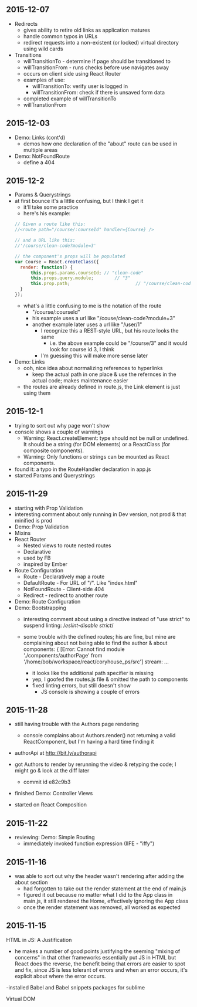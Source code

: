 ## 2015-12-07
- Redirects
  - gives ability to retire old links as application matures
  - handle common typos in URLs
  - redirect requests into a non-existent (or locked) virtual directory using wild cards
- Transitions
  - willTransitionTo - determine if page should be transitioned to
  - willTransitionFrom - runs checks before use navigates away
  - occurs on client side using React Router
  - examples of use:
    - willTransitionTo: verify user is logged in
    - willTransitionFrom: check if there is unsaved form data
  - completed example of willTransitionTo
  - willTranstionFrom

## 2015-12-03
- Demo: Links (cont'd)
  - demos how one declaration of the "about" route can be used in multiple areas
- Demo: NotFoundRoute
  - define a 404

## 2015-12-2
- Params & Querystrings
- at first bounce it's a little confusing, but I think I get it
  - it'll take some practice
  - here's his example:
  ```javascript
  // Given a route like this:
  //<route path="/course/:courseId" handler={Course} />

  // and a URL like this:
  //'/course/clean-code?module=3'

  // the component's props will be populated
  var Course = React.createClass({
  	render: function() {
  		this.props.params.courseId;	// "clean-code"
  		this.props.query.module;		// "3"
  		this.prop.path;							// "/course/clean-code?module=3"
  	}
  });
  
  ```
  - what's a little confusing to me is the notation of the route
  	- "/course/:courseId"
  	- his example uses a url like "/couse/clean-code?module=3"
  	- another example later uses a url like "/user/1"
  		- I recognize this a REST-style URL, but his route looks the same
  			- i.e. the above example could be "/course/3" and it would look for course id 3, I think
  		- I'm guessing this will make more sense later
- Demo: Links
	- ooh, nice idea about normalizing references to hyperlinks
		- keep the actual path in one place & use the refernces in the actual code; makes maintenance easier
	- the routes are already defined in route.js, the Link element is just using them

## 2015-12-1
- trying to sort out why page won't show
- console shows a couple of warnings
  - Warning: React.createElement: type should not be null or undefined. It should be a string (for DOM elements) or a ReactClass (for composite components).
  - Warning: Only functions or strings can be mounted as React components.
- found it: a typo in the RouteHandler declaration in app.js
- started Params and Querystrings

## 2015-11-29
- starting with Prop Validation
- interesting comment about only running in Dev version, not prod & that minified is prod
- Demo: Prop Validation
- Mixins
- React Router
  - Nested views to route nested routes
  - Declarative
  - used by FB
  - inspired by Ember
- Route Configuration
  - Route - Declaratively map a route
  - DefaultRoute - For URL of "/". Like "index.html"
  - NotFoundRoute - Client-side 404
  - Redirect - redirect to another route
- Demo: Route Configuration	
- Demo: Bootstrapping
  - interesting comment about using a directive instead of "use strict" to suspend linting: /*eslint-disable strict*/
  - some trouble with the defined routes; his are fine, but mine are complaining about not being able to find the author & about components:
  { [Error: Cannot find module './components/authorPage' from '/home/bob/workspace/react/coryhouse_ps/src']
  stream: 
		...

	- it looks like the additional path specifier is missing 
	- yep, I goofed the routes.js file & omitted the path to components
	- fixed linting errors, but still doesn't show
	  - JS console is showing a couple of errors

## 2015-11-28
- still having trouble with the Authors page rendering
  - console complains about Authors.render() not returning a valid ReactComponent, but I'm having a hard time finding it
- authorApi at http://bit.ly/authorapi
- got Authors to render by rerunning the video & retyping the code; I might go & look at the diff later
	- commit id e82c9b3
- finished Demo: Controller Views

- started on React Composition

## 2015-11-22
- reviewing: Demo: Simple Routing
  - immediately invoked function expression (IIFE - "iffy")

## 2015-11-16
- was able to sort out why the header wasn't rendering after adding the about section
  - had forgotten to take out the render statement at the end of main.js
  - figured it out because no matter what I did to the App class in main.js, it still rendered the Home, effectively ignoring the App class
  - once the render statement was removed, all worked as expected

## 2015-11-15

HTML in JS: A Justification
- he makes a number of good points justifying the seeming "mixing of concerns" in that other frameworks essentially put JS in HTML but React does the reverse, the benefit being that errors are easier to spot and fix, since JS is less tolerant of errors and when an error occurs, it's explicit about where the error occurs.

-installed Babel and Babel snippets packages for sublime

Virtual DOM
